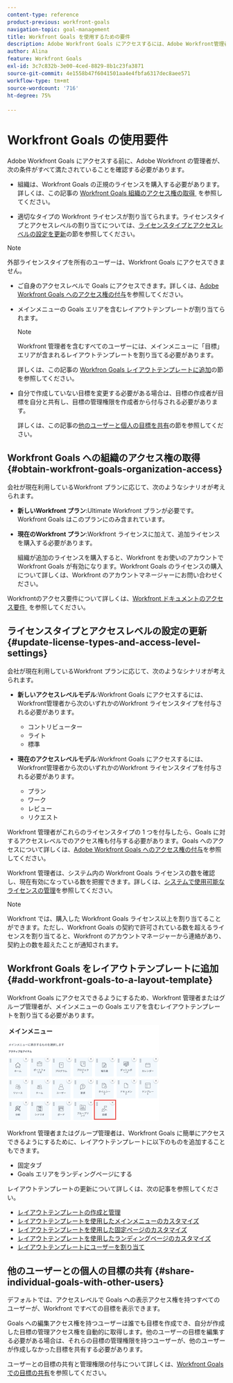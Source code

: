 ```yaml
---
content-type: reference
product-previous: workfront-goals
navigation-topic: goal-management
title: Workfront Goals を使用するための要件
description: Adobe Workfront Goals にアクセスするには、Adobe Workfront管理者が特定の条件を満たしていることを確認する必要があります。 この記事では、Workfront Goals にアクセスするためのアクセス権、権限、レイアウト要件について説明します。
author: Alina
feature: Workfront Goals
exl-id: 3c7c832b-3e00-4ced-8829-8b1c23fa3871
source-git-commit: 4e1558b47f6041501aa4e4fbfa6317dec8aee571
workflow-type: tm+mt
source-wordcount: '716'
ht-degree: 75%

---
```


# Workfront Goals の使用要件

<!--Audited P&P only: 04/2025-->

Adobe Workfront Goals にアクセスする前に、Adobe Workfront の管理者が、次の条件がすべて満たされていることを確認する必要があります。

* 組織は、Workfront Goals の正規のライセンスを購入する必要があります。詳しくは、この記事の [Workfront Goals 組織のアクセス権の取得 &#x200B;](#obtain-workfront-goals-organization-access) を参照してください。

* 適切なタイプの Workfront ライセンスが割り当てられます。ライセンスタイプとアクセスレベルの割り当てについては、[ライセンスタイプとアクセスレベルの設定を更新](#update-license-types-and-access-level-settings)の節を参照してください。

>[!NOTE]
>
>外部ライセンスタイプを所有のユーザーは、Workfront Goals にアクセスできません。

* ご自身のアクセスレベルで Goals にアクセスできます。詳しくは、[Adobe Workfront Goals へのアクセス権の付与](../../administration-and-setup/add-users/configure-and-grant-access/grant-access-goals.md)を参照してください。

* メインメニューの Goals エリアを含むレイアウトテンプレートが割り当てられます。

  >[!NOTE]
  >
  >Workfront 管理者を含むすべてのユーザーには、メインメニューに「目標」エリアが含まれるレイアウトテンプレートを割り当てる必要があります。

  詳しくは、この記事の [Workfron Goals レイアウトテンプレートに追加](#add-workfront-goals-to-a-layout-template)の節を参照してください。

* 自分で作成していない目標を変更する必要がある場合は、目標の作成者が目標を自分と共有し、目標の管理権限を作成者から付与される必要があります。

  詳しくは、この記事の[他のユーザーと個人の目標を共有](#share-individual-goals-with-other-users)の節を参照してください。

## Workfront Goals への組織のアクセス権の取得 {#obtain-workfront-goals-organization-access}


会社が現在利用しているWorkfront プランに応じて、次のようなシナリオが考えられます。

* **新しいWorkfront プラン**:Ultimate Workfront プランが必要です。 Workfront Goals はこのプランにのみ含まれています。

* **現在のWorkfront プラン**:Workfront ライセンスに加えて、追加ライセンスを購入する必要があります。

  組織が追加のライセンスを購入すると、Workfront をお使いのアカウントで Workfront Goals が有効になります。Workfront Goals のライセンスの購入について詳しくは、Workfront のアカウントマネージャーにお問い合わせください。

Workfrontのアクセス要件について詳しくは、[Workfront ドキュメントのアクセス要件 &#x200B;](/help/quicksilver/administration-and-setup/add-users/access-levels-and-object-permissions/access-level-requirements-in-documentation.md) を参照してください。

## ライセンスタイプとアクセスレベルの設定の更新  {#update-license-types-and-access-level-settings}

会社が現在利用しているWorkfront プランに応じて、次のようなシナリオが考えられます。

* **新しいアクセスレベルモデル**:Workfront Goals にアクセスするには、Workfront管理者から次のいずれかのWorkfront ライセンスタイプを付与される必要があります。

   * コントリビューター
   * ライト
   * 標準

* **現在のアクセスレベルモデル**:Workfront Goals にアクセスするには、Workfront管理者から次のいずれかのWorkfront ライセンスタイプを付与される必要があります。

   * プラン
   * ワーク
   * レビュー
   * リクエスト

Workfront 管理者がこれらのライセンスタイプの 1 つを付与したら、Goals に対するアクセスレベルでのアクセス権も付与する必要があります。Goals へのアクセスについて詳しくは、[Adobe Workfront Goals へのアクセス権の付与](../../administration-and-setup/add-users/configure-and-grant-access/grant-access-goals.md)を参照してください。

Workfront 管理者は、システム内の Workfront Goals ライセンスの数を確認し、現在有効になっている数を把握できます。詳しくは、[システムで使用可能なライセンスの管理](../../administration-and-setup/get-started-wf-administration/manage-available-licenses-in-your-system.md)を参照してください。

>[!NOTE]
>
>Workfront では、購入した Workfront Goals ライセンス以上を割り当てることができます。ただし、Workfront Goals の契約で許可されている数を超えるライセンスを割り当てると、Workfront のアカウントマネージャーから連絡があり、契約上の数を超えたことが通知されます。

## Workfront Goals をレイアウトテンプレートに追加 {#add-workfront-goals-to-a-layout-template}

Workfront Goals にアクセスできるようにするため、Workfront 管理者またはグループ管理者が、メインメニューの Goals エリアを含むレイアウトテンプレートを割り当てる必要があります。

![&#x200B; レイアウトテンプレート &#x200B;](assets/layout-template-align-highlighted-350x220.png)

Workfront 管理者またはグループ管理者は、Workfront Goals に簡単にアクセスできるようにするために、レイアウトテンプレートに以下のものを追加することもできます。

* 固定タブ
* Goals エリアをランディングページにする

レイアウトテンプレートの更新について詳しくは、次の記事を参照してください。

* [レイアウトテンプレートの作成と管理](../../administration-and-setup/customize-workfront/use-layout-templates/create-and-manage-layout-templates.md)
* [レイアウトテンプレートを使用したメインメニューのカスタマイズ](../../administration-and-setup/customize-workfront/use-layout-templates/customize-main-menu.md)
* [レイアウトテンプレートを使用した固定ページのカスタマイズ](../../administration-and-setup/customize-workfront/use-layout-templates/customize-pinned-pages.md)
* [レイアウトテンプレートを使用したランディングページのカスタマイズ](../../administration-and-setup/customize-workfront/use-layout-templates/customize-landing-page.md)
* [レイアウトテンプレートにユーザーを割り当て](../../administration-and-setup/customize-workfront/use-layout-templates/assign-users-to-layout-template.md)

## 他のユーザーとの個人の目標の共有 {#share-individual-goals-with-other-users}

デフォルトでは、アクセスレベルで Goals への表示アクセス権を持つすべてのユーザーが、Workfront ですべての目標を表示できます。

Goals への編集アクセス権を持つユーザーは誰でも目標を作成でき、自分が作成した目標の管理アクセス権を自動的に取得します。他のユーザーの目標を編集する必要がある場合は、それらの目標の管理権限を持つユーザーが、他のユーザーが作成しなかった目標を共有する必要があります。

ユーザーとの目標の共有と管理権限の付与について詳しくは、[Workfront Goals での目標の共有](../../workfront-goals/workfront-goals-settings/share-a-goal.md)を参照してください。
